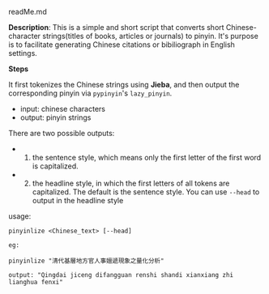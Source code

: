 readMe.md

**Description**: 
This is a simple and short script that converts short Chinese-character strings(titles of books, articles or journals) to pinyin. It's purpose is to facilitate generating Chinese citations or bibiliograph in English settings. 

**Steps**

It first tokenizes the Chinese strings using **Jieba**, and then output the corresponding pinyin via `pypinyin`'s `lazy_pinyin`.

 - input: chinese characters  
 - output: pinyin strings

There are two possible outputs:  

- 1. the sentence style, which means only the first letter of the first word is capitalized. 
- 2. the headline style, in which the first letters of all tokens are capitalized. The default is the sentence style. You can use `--head` to output in the headline style

usage: 

        
    pinyinlize <Chinese_text> [--head]

    eg: 

    pinyinlize "清代基層地方官人事嬗遞現象之量化分析"  

    output: "Qingdai jiceng difangguan renshi shandi xianxiang zhi lianghua fenxi"

    

